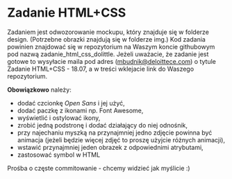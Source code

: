 # Zadanie HTML+CSS

Zadaniem jest odwozorowanie mockupu, który znajduje się w folderze design. (Potrzebne obrazki znajdują się w folderze img.)
Kod zadania powinien znajdować się w repozytorium na Waszym koncie githubowym pod nazwą zadanie_html_css_dolittle.
Jeżeli uważacie, że zadanie jest gotowe to wysyłacie maila pod adres (mbudnik@deloittece.com) o tytule Zadanie HTML+CSS - 18.07, a w treści wklejacie link do Waszego repozytorium.


**Obowiązkowo** należy:
- dodać czcionkę *Open Sans* i jej użyć,
- dodać paczkę z ikonami np. Font Awesome,
- wyświetlić i ostylować ikony,
- zrobić jedną podstronę i dodać działający do niej odnośnik,
- przy najechaniu myszką na przynajmniej jedno zdjęcie powinna być animacja (jeżeli będzie więcej zdjęć to proszę użyjcie różnych animacji),
- wstawić przynajmniej jeden obrazek z odpowiednimi atrybutami,
- zastosować symbol w HTML

Prośba o częste commitowanie - chcemy widzieć jak myślicie :)
